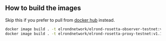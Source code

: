 ## How to build the images

Skip this if you prefer to pull from [docker hub](https://hub.docker.com/u/elrondnetwork) instead.

```bash
docker image build . -t elrondnetwork/elrond-rosetta-observer-testnet:v1.1.6 -f ./observer/Dockerfile
docker image build . -t elrondnetwork/elrond-rosetta-proxy-testnet:v1.1.3 -f ./proxy/Dockerfile
```